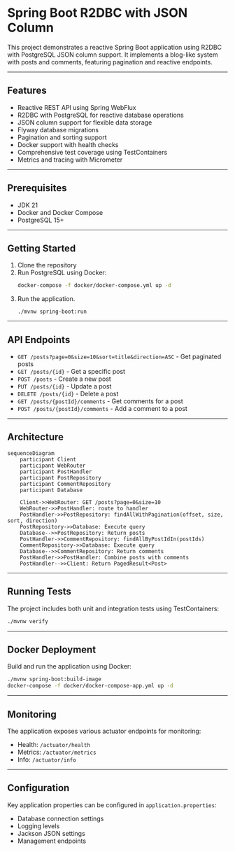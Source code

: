 # Spring Boot R2DBC with JSON Column

This project demonstrates a reactive Spring Boot application using R2DBC with PostgreSQL JSON column support. It implements a blog-like system with posts and comments, featuring pagination and reactive endpoints.

---
## Features

- Reactive REST API using Spring WebFlux
- R2DBC with PostgreSQL for reactive database operations
- JSON column support for flexible data storage
- Flyway database migrations
- Pagination and sorting support
- Docker support with health checks
- Comprehensive test coverage using TestContainers
- Metrics and tracing with Micrometer
---
## Prerequisites

- JDK 21
- Docker and Docker Compose
- PostgreSQL 15+
---
## Getting Started

1. Clone the repository
2. Run PostgreSQL using Docker:
   ```bash
   docker-compose -f docker/docker-compose.yml up -d
   ```
3. Run the application.
   ```shell
   ./mvnw spring-boot:run
   ```

---

## API Endpoints

- `GET /posts?page=0&size=10&sort=title&direction=ASC` - Get paginated posts
- `GET /posts/{id}` - Get a specific post
- `POST /posts` - Create a new post
- `PUT /posts/{id}` - Update a post
- `DELETE /posts/{id}` - Delete a post
- `GET /posts/{postId}/comments` - Get comments for a post
- `POST /posts/{postId}/comments` - Add a comment to a post
---

## Architecture

```mermaid
sequenceDiagram
    participant Client
    participant WebRouter
    participant PostHandler
    participant PostRepository
    participant CommentRepository
    participant Database

    Client->>WebRouter: GET /posts?page=0&size=10
    WebRouter->>PostHandler: route to handler
    PostHandler->>PostRepository: findAllWithPagination(offset, size, sort, direction)
    PostRepository->>Database: Execute query
    Database-->>PostRepository: Return posts
    PostHandler->>CommentRepository: findAllByPostIdIn(postIds)
    CommentRepository->>Database: Execute query
    Database-->>CommentRepository: Return comments
    PostHandler->>PostHandler: Combine posts with comments
    PostHandler-->>Client: Return PagedResult<Post>
```

---

## Running Tests

The project includes both unit and integration tests using TestContainers:

```bash
./mvnw verify
```

---

## Docker Deployment

Build and run the application using Docker:

```bash
./mvnw spring-boot:build-image
docker-compose -f docker/docker-compose-app.yml up -d
```

---

## Monitoring

The application exposes various actuator endpoints for monitoring:
- Health: `/actuator/health`
- Metrics: `/actuator/metrics`
- Info: `/actuator/info`

---

## Configuration

Key application properties can be configured in `application.properties`:
- Database connection settings
- Logging levels
- Jackson JSON settings
- Management endpoints
